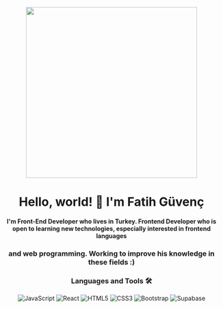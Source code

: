 <div align="center">
<img src="https://i.imgur.com/8MupZHY.gif" width="400px" />
<br>

# Hello, world! 👋  I'm **Fatih Güvenç**

####  I'm Front-End Developer who lives in Turkey. Frontend Developer who is open to learning new technologies, especially interested in frontend languages
### and web programming. Working to improve his knowledge in these fields :)


### Languages and Tools 🛠 

![JavaScript](https://img.shields.io/badge/-JavaScript-%23F7DF1C?style=flat-square&logo=javascript&logoColor=000000&labelColor=%23F7DF1C&color=%23FFCE5A)
![React](https://img.shields.io/badge/-React-61DAFB?style=flat-square&logo=react&logoColor=ffffff)
![HTML5](https://img.shields.io/badge/-HTML5-%23E44D27?style=flat-square&logo=html5&logoColor=ffffff)
![CSS3](https://img.shields.io/badge/-CSS3-%231572B6?style=flat-square&logo=css3)
![Bootstrap](https://img.shields.io/badge/-Bootstrap-563D7C?style=flat-square&logo=Bootstrap)
![Supabase](https://img.shields.io/badge/-Supabase-%23F7DF1C?style=flat-square&logo=supabase&labelColor=%333333&color=333333)
